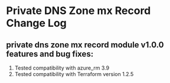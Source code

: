 # Private DNS Zone mx Record Change Log
## private dns zone mx record module v1.0.0 features and bug fixes:
1. Tested compatibility with azure_rm 3.9
2. Tested compatibility with Terraform version 1.2.5
